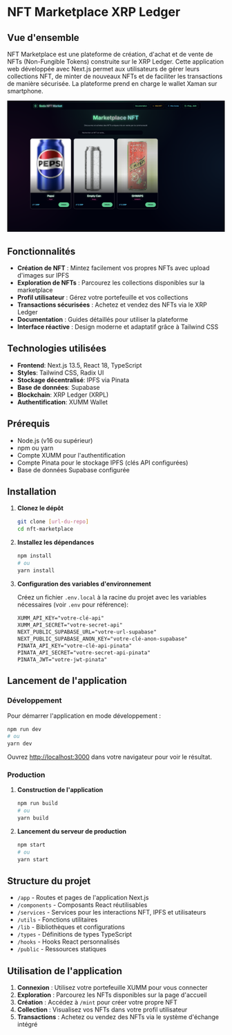 # NFT Marketplace XRP Ledger

## Vue d'ensemble

NFT Marketplace est une plateforme de création, d'achat et de vente de NFTs (Non-Fungible Tokens) construite sur le XRP Ledger. Cette application web développée avec Next.js permet aux utilisateurs de gérer leurs collections NFT, de minter de nouveaux NFTs et de faciliter les transactions de manière sécurisée. La plateforme prend en charge le wallet Xaman sur smartphone.

![Capture d'écran de la page d'accueil](/public/images/readme.png)

## Fonctionnalités

- **Création de NFT** : Mintez facilement vos propres NFTs avec upload d'images sur IPFS
- **Exploration de NFTs** : Parcourez les collections disponibles sur la marketplace
- **Profil utilisateur** : Gérez votre portefeuille et vos collections
- **Transactions sécurisées** : Achetez et vendez des NFTs via le XRP Ledger
- **Documentation** : Guides détaillés pour utiliser la plateforme
- **Interface réactive** : Design moderne et adaptatif grâce à Tailwind CSS

## Technologies utilisées

- **Frontend**: Next.js 13.5, React 18, TypeScript
- **Styles**: Tailwind CSS, Radix UI
- **Stockage décentralisé**: IPFS via Pinata
- **Base de données**: Supabase
- **Blockchain**: XRP Ledger (XRPL)
- **Authentification**: XUMM Wallet

## Prérequis

- Node.js (v16 ou supérieur)
- npm ou yarn
- Compte XUMM pour l'authentification
- Compte Pinata pour le stockage IPFS (clés API configurées)
- Base de données Supabase configurée

## Installation

1. **Clonez le dépôt**
   ```bash
   git clone [url-du-repo]
   cd nft-marketplace
   ```

2. **Installez les dépendances**
   ```bash
   npm install
   # ou
   yarn install
   ```

3. **Configuration des variables d'environnement**
   
   Créez un fichier `.env.local` à la racine du projet avec les variables nécessaires (voir `.env` pour référence):
   ```
   XUMM_API_KEY="votre-clé-api"
   XUMM_API_SECRET="votre-secret-api"
   NEXT_PUBLIC_SUPABASE_URL="votre-url-supabase"
   NEXT_PUBLIC_SUPABASE_ANON_KEY="votre-clé-anon-supabase"
   PINATA_API_KEY="votre-clé-api-pinata"
   PINATA_API_SECRET="votre-secret-api-pinata"
   PINATA_JWT="votre-jwt-pinata"
   ```

## Lancement de l'application

### Développement

Pour démarrer l'application en mode développement :
```bash
npm run dev
# ou
yarn dev
```

Ouvrez [http://localhost:3000](http://localhost:3000) dans votre navigateur pour voir le résultat.

### Production

1. **Construction de l'application**
   ```bash
   npm run build
   # ou
   yarn build
   ```

2. **Lancement du serveur de production**
   ```bash
   npm start
   # ou
   yarn start
   ```

## Structure du projet

- `/app` - Routes et pages de l'application Next.js
- `/components` - Composants React réutilisables
- `/services` - Services pour les interactions NFT, IPFS et utilisateurs
- `/utils` - Fonctions utilitaires
- `/lib` - Bibliothèques et configurations
- `/types` - Définitions de types TypeScript
- `/hooks` - Hooks React personnalisés
- `/public` - Ressources statiques

## Utilisation de l'application

1. **Connexion** : Utilisez votre portefeuille XUMM pour vous connecter
2. **Exploration** : Parcourez les NFTs disponibles sur la page d'accueil
3. **Création** : Accédez à `/mint` pour créer votre propre NFT
4. **Collection** : Visualisez vos NFTs dans votre profil utilisateur
5. **Transactions** : Achetez ou vendez des NFTs via le système d'échange intégré
